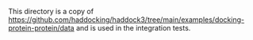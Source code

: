 This directory is a copy of https://github.com/haddocking/haddock3/tree/main/examples/docking-protein-protein/data
and is used in the integration tests.